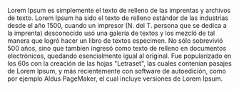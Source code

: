Lorem Ipsum es simplemente el texto de relleno de las imprentas y 
archivos de texto. Lorem Ipsum ha sido el texto de relleno estándar 
de las industrias desde el año 1500, cuando un impresor (N. del T. 
persona que se dedica a la imprenta) desconocido usó una galería de 
textos y los mezcló de tal manera que logró hacer un libro de textos 
especimen. No sólo sobrevivió 500 años, sino que tambien ingresó 
como texto de relleno en documentos electrónicos, quedando 
esencialmente igual al original. Fue popularizado en los 60s con la 
creación de las hojas "Letraset", las cuales contenian pasajes de 
Lorem Ipsum, y más recientemente con software de autoedición, como 
por ejemplo Aldus PageMaker, el cual incluye versiones de Lorem 
Ipsum.